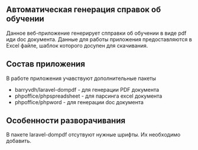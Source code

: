 ## Автоматическая генерация справок об обучении

Данное веб-приложение генерирует спправки об обучении в виде pdf иди doc документа. Данные для работы приложения предоставляются в Excel файле, шаблок которого досупен для скачивания.

## Состав приложения

В работе приложения учавствуют дополнительные пакеты 

 - barryvdh/laravel-dompdf - для генерации PDF документа
 - phpoffice/phpspreadsheet - для парсинга excel документа
 - phpoffice/phpword - для генерации doc документа

## Особенности разворачивания

В пакете laravel-dompdf отсутвуют нужные шрифты. Их необходимо добавить.
